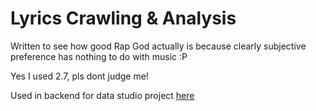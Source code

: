 # Lyrics Crawling & Analysis

Written to see how good Rap God actually is because clearly subjective preference has nothing to do with music :P

Yes I used 2.7, pls dont judge me! 

Used in backend for data studio project [here](https://datastudio.google.com/open/0B4PMBKasTEeaQWVQNGo5dTNORWM)
